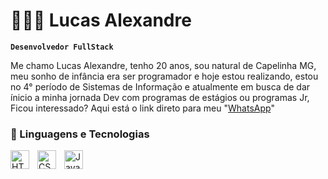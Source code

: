 # 👩🏻‍💻 Lucas Alexandre

**`Desenvolvedor FullStack`**

Me chamo Lucas Alexandre, tenho 20 anos, sou natural de Capelinha MG, meu sonho de infância era ser programador e hoje estou realizando, estou no 4° período de Sistemas de Informação e atualmente em busca de dar ínicio a minha jornada Dev com programas de estágios ou programas Jr, Ficou interessado? Aqui está o link direto para meu "[WhatsApp](https://api.whatsapp.com/send/?phone=5533991756624&text&type=phone_number&app_absent=0)"

### 🤖 Linguagens e Tecnologias

<img 
    align="left" 
    alt="HTML"
    title="HTML" 
    width="30px" 
    style="padding-right: 10px;" 
    src="https://cdn.jsdelivr.net/gh/devicons/devicon@latest/icons/html5/html5-original.svg" 
/>
<img 
    align="left" 
    alt="CSS" 
    title="CSS"
    width="30px" 
    style="padding-right: 10px;" 
    src="https://cdn.jsdelivr.net/gh/devicons/devicon@latest/icons/css3/css3-original.svg" 
/>
<img 
    align="left" 
    alt="JavaScript" 
    title="JavaScript"
    width="30px" 
    style="padding-right: 10px;" 
    src="https://cdn.jsdelivr.net/gh/devicons/devicon@latest/icons/javascript/javascript-original.svg" 
/>

